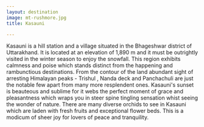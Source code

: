 ```yaml
---
layout: destination
image: mt-rushmore.jpg
title: Kasauni

---
```

Kasauni is a hill station and a village situated in the Bhageshwar district of Uttarakhand. It is located at an elevation of 1,890 m and it must be outrightly visited in the winter season to enjoy the snowfall. This region exhibits calmness and poise which stands distinct from the happening and rambunctious destinations. From the contour of the land abundant sight of arresting Himalayan peaks - Trishul , Nanda deck and Panchachuli are just the notable few apart from many more resplendent ones. Kasauni's sunset is beauteous and sublime for it webs the perfect moment of grace and pleasantness which wraps you in steer spine tingling sensation whist seeing the wonder of nature. There are many diverse orchids to see in Kasauni which are laden with fresh fruits and exceptional flower beds. This is a modicum of sheer joy for lovers of peace and tranquility.